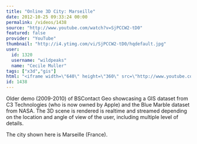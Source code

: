 ```yaml
---
title: "Online 3D City: Marseille"
date: 2012-10-25 09:33:24 00:00
permalink: /videos/1438
source: "http://www.youtube.com/watch?v=SjPCCW2-tD0"
featured: false
provider: "YouTube"
thumbnail: "http://i4.ytimg.com/vi/SjPCCW2-tD0/hqdefault.jpg"
user:
  id: 1320
  username: "wildpeaks"
  name: "Cecile Muller"
tags: ["x3d","gis"]
html: "<iframe width=\"640\" height=\"360\" src=\"http://www.youtube.com/embed/SjPCCW2-tD0?wmode=transparent&fs=1&feature=oembed\" frameborder=\"0\" allowfullscreen></iframe>"
id: 1438
---
```


Older demo (2009-2010) of BSContact Geo showcasing a GIS dataset from C3 Technologies (who is now owned by Apple) and the Blue Marble dataset from NASA. The 3D scene is rendered is realtime and streamed depending on the location and angle of view of the user, including multiple level of details.

The city shown here is Marseille (France).